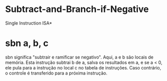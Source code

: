 # Subtract-and-Branch-if-Negative
Single Instruction ISA*

# sbn a,  b,  c

sbn significa "subtrair e ramificar se negativo". Aqui, a e b são locais de memória. Esta instrução subtrai b de a, salva os resultados em a, e se a < 0, ele pula para a instrução no local c no tabela de instruções. Caso contrário, o controle é transferido para a próxima instrução.
